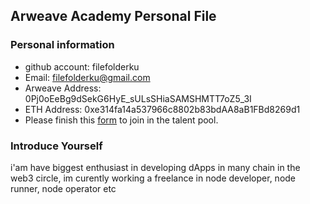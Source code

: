 ## Arweave Academy Personal File

### Personal information

- github account: filefolderku
- Email: filefolderku@gmail.com
- Arweave Address: 0Pj0oEeBg9dSekG6HyE_sULsSHiaSAMSHMTT7oZ5_3I
- ETH Address: 0xe314fa14a537966c8802b83bdAA8aB1FBd8269d1
- Please finish this [form](https://docs.google.com/forms/d/e/1FAIpQLSfWA5fIIcBgmRppm3jNz5vmf9Mai_QMVil-2pO4r7YKn_Zhtw/viewform?usp=sf_link) to join in the talent pool.

### Introduce Yourself
 i'am have biggest enthusiast in developing dApps in many chain in the web3 circle, im curently working a freelance in node developer, node runner, node operator etc
